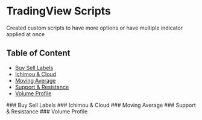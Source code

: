
# TradingView Scripts

Created custom scripts to have more options or have multiple indicator applied at once

## Table of Content
- [Buy Sell Labels](#bsl)
- [Ichimou & Cloud](#ic)
- [Moving Average](#ma)
- [Support & Resistance](#sr)
- [Volume Profile](#vp)

<a name="bsl" />
### Buy Sell Labels

<a name="ic" />
### Ichimou & Cloud

<a name="na" />
### Moving Average


<a name="sr" />
### Support & Resistance

<a name="vp" />
### Volume Profile



